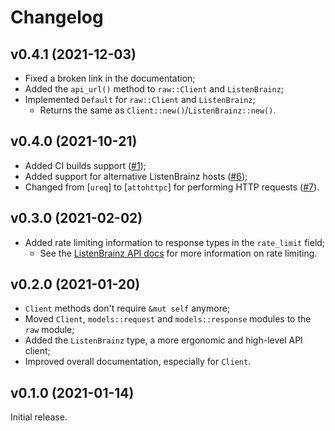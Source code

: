 # Changelog

## v0.4.1 (2021-12-03)

- Fixed a broken link in the documentation;
- Added the `api_url()` method to `raw::Client` and `ListenBrainz`;
- Implemented `Default` for `raw::Client` and `ListenBrainz`;
  - Returns the same as `Client::new()`/`ListenBrainz::new()`.

## v0.4.0 (2021-10-21)

- Added CI builds support ([#1]);
- Added support for alternative ListenBrainz hosts ([#6]);
- Changed from [`ureq`] to [`attohttpc`] for performing HTTP requests ([#7]).

[#1]: https://github.com/InputUsername/listenbrainz-rs/pull/1
[#6]: https://github.com/InputUsername/listenbrainz-rs/pull/6
[#7]: https://github.com/InputUsername/listenbrainz-rs/pull/7

## v0.3.0 (2021-02-02)

- Added rate limiting information to response types in the `rate_limit` field;
  - See the [ListenBrainz API docs](https://listenbrainz.readthedocs.io/en/production/dev/api/#rate-limiting)
    for more information on rate limiting.

## v0.2.0 (2021-01-20)

- `Client` methods don't require `&mut self` anymore;
- Moved `Client`, `models::request` and `models::response` modules to the `raw` module;
- Added the `ListenBrainz` type, a more ergonomic and high-level API client;
- Improved overall documentation, especially for `Client`.

## v0.1.0 (2021-01-14)

Initial release.
